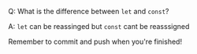Q: What is the difference between `let` and `const`?

A: `let` can be reassinged but `const` cant be reasssigned


Remember to commit and push when you're finished!